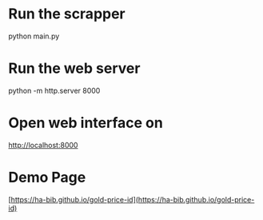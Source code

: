 # Run the scrapper
python main.py

# Run the web server
python -m http.server 8000

# Open web interface on
[http://localhost:8000](http://localhost:8000)

# Demo Page
[https://ha-bib.github.io/gold-price-id](https://ha-bib.github.io/gold-price-id)